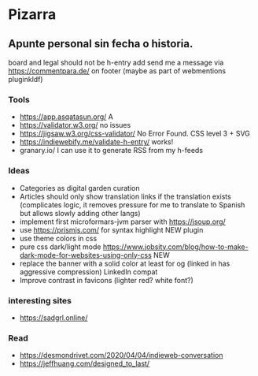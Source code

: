 # Pizarra

## Apunte personal sin fecha o historia.

board and legal should not be h-entry
add send me a message via https://commentpara.de/ on footer (maybe as part of webmentions pluginkldf)

### Tools
* https://app.asqatasun.org/ A
* https://validator.w3.org/ no issues
* https://jigsaw.w3.org/css-validator/  No Error Found. CSS level 3 + SVG
* https://indiewebify.me/validate-h-entry/ works!
* granary.io/ I can use it to generate RSS from my h-feeds

### Ideas
* Categories as digital garden curation
* Articles should only show translation links if the translation exists
(complicates logic, it removes pressure for me to translate to Spanish but allows slowly adding other langs)
* implement first microformars-jvm parser with https://jsoup.org/
* use https://prismjs.com/ for syntax highlight NEW plugin
* use theme colors in css
* pure css dark/light mode https://www.jobsity.com/blog/how-to-make-dark-mode-for-websites-using-only-css NEW
* replace the banner with a solid color at least for og (linked in has aggressive compression) LinkedIn compat
* Improve contrast in favicons (lighter red? white font?)

### interesting sites
* https://sadgrl.online/

### Read
* https://desmondrivet.com/2020/04/04/indieweb-conversation
* https://jeffhuang.com/designed_to_last/
